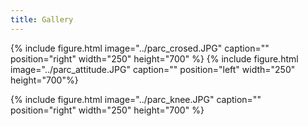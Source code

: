 ```yaml
---
title: Gallery
---
```


{% include figure.html image="../parc_crosed.JPG" caption="" position="right" width="250" height="700" %}
{% include figure.html image="../parc_attitude.JPG" caption="" position="left" width="250" height="700"%}


{% include figure.html image="../parc_knee.JPG" caption="" position="right" width="250" height="700" %}


